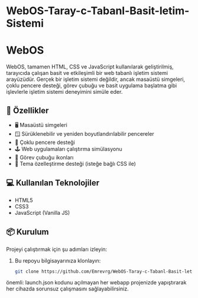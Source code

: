 # WebOS-Taray-c-Tabanl-Basit-letim-Sistemi
# WebOS

WebOS, tamamen HTML, CSS ve JavaScript kullanılarak geliştirilmiş, tarayıcıda çalışan basit ve etkileşimli bir web tabanlı işletim sistemi arayüzüdür. Gerçek bir işletim sistemi değildir, ancak masaüstü simgeleri, çoklu pencere desteği, görev çubuğu ve basit uygulama başlatma gibi işlevlerle işletim sistemi deneyimini simüle eder.

## 🔧 Özellikler

- 🖥️ Masaüstü simgeleri
- 🪟 Sürüklenebilir ve yeniden boyutlandırılabilir pencereler
- 🔳 Çoklu pencere desteği
- 🕹️ Web uygulamaları çalıştırma simülasyonu
- 🧩 Görev çubuğu ikonları
- 🎨 Tema özelleştirme desteği (isteğe bağlı CSS ile)

## 💻 Kullanılan Teknolojiler

- HTML5
- CSS3
- JavaScript (Vanilla JS)

## 📦 Kurulum

Projeyi çalıştırmak için şu adımları izleyin:

1. Bu repoyu bilgisayarınıza klonlayın:
   ```bash
   git clone https://github.com/Emrevrg/WebOS-Taray-c-Tabanl-Basit-letim-Sistemi.git

önemli: launch.json kodunu  açılmayan her webapp projenizde yapıştırarak her cihazda sorunsuz çalışmasını sağlayabilirsiniz.
